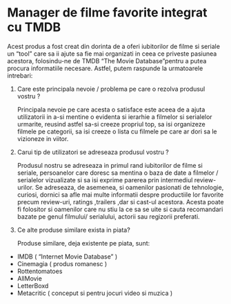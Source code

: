 # Manager de filme favorite integrat cu TMDB


Acest produs a fost creat din dorinta de a oferi iubitorilor de filme si seriale un “tool” care sa ii ajute sa fie mai organizati in ceea ce priveste pasiunea acestora, folosindu-ne de TMDB “The Movie Database”pentru a putea procura informatiile necesare. Astfel, putem raspunde la urmatoarele intrebari:
1.	Care este principala nevoie / problema pe care o rezolva produsul vostru ?   

     Principala nevoie pe care acesta o satisface este aceea de a ajuta utilizatorii in a-si mentine o evidenta si ierarhie a filmelor si serialelor urmarite, reusind astfel sa-si creeze propriul top, sa isi organizeze filmele pe categorii, sa isi creeze o lista cu filmele pe care ar dori sa le vizioneze in viitor.   
     
2.	Carui tip de utilizatori se adreseaza produsul vostru ?   

      Produsul nostru se adreseaza in primul rand iubitorilor de filme si seriale, persoanelor care doresc sa mentina o baza de date a filmelor / serialelor vizualizate si sa isi exprime parerea prin intermediul review-urilor.
Se adreseaza, de asemenea, si oamenilor pasionati de tehnologie, curiosi, dornici sa afle mai multe informatii despre productiile lor favorite precum review-uri, ratings ,trailers ,dar si cast-ul acestora.
Acesta poate fi folositor si oamenilor care nu stiu la ce sa se uite si cauta recomandari bazate pe genul filmului/ serialului, actorii sau regizorii preferati.

3.	Ce alte produse similare exista in piata?

      Produse similare, deja existente pe piata, sunt: 
   - IMDB ( “Internet Movie Database” )
   - Cinemagia ( produs romanesc )
   - Rottentomatoes
   - AllMovie
   - LetterBoxd
   - Metacritic ( conceput si pentru jocuri video si muzica )


